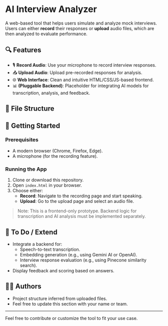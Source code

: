 # AI Interview Analyzer

A web-based tool that helps users simulate and analyze mock interviews. Users can either **record** their responses or **upload** audio files, which are then analyzed to evaluate performance.

## 🔍 Features

- 🎙️ **Record Audio**: Use your microphone to record interview responses.
- 📤 **Upload Audio**: Upload pre-recorded responses for analysis.
- 🌐 **Web Interface**: Clean and intuitive HTML/CSS/JS-based frontend.
- 📊 **(Pluggable Backend)**: Placeholder for integrating AI models for transcription, analysis, and feedback.

## 📁 File Structure


## 🚀 Getting Started

### Prerequisites

- A modern browser (Chrome, Firefox, Edge).
- A microphone (for the recording feature).

### Running the App

1. Clone or download this repository.
2. Open `index.html` in your browser.
3. Choose either:
   - **Record**: Navigate to the recording page and start speaking.
   - **Upload**: Go to the upload page and select an audio file.

> Note: This is a frontend-only prototype. Backend logic for transcription and AI analysis must be implemented separately.

## 🧠 To Do / Extend

- Integrate a backend for:
  - Speech-to-text transcription.
  - Embedding generation (e.g., using Gemini AI or OpenAI).
  - Interview response evaluation (e.g., using Pinecone similarity search).
- Display feedback and scoring based on answers.

## 👨‍💻 Authors

- Project structure inferred from uploaded files.
- Feel free to update this section with your name or team.

---

Feel free to contribute or customize the tool to fit your use case.
